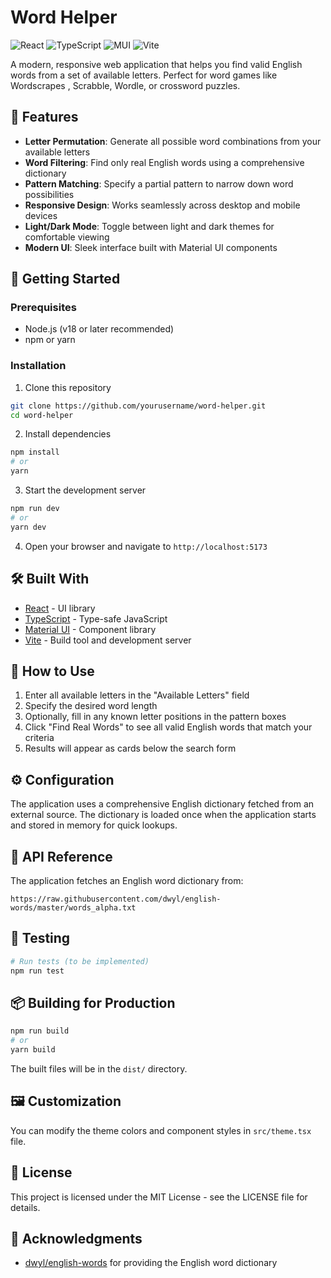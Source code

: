 # Word Helper

![React](https://img.shields.io/badge/React-19.0.0-blue)
![TypeScript](https://img.shields.io/badge/TypeScript-5.7.2-blue)
![MUI](https://img.shields.io/badge/Material--UI-7.0.2-purple)
![Vite](https://img.shields.io/badge/Vite-6.3.1-yellow)

A modern, responsive web application that helps you find valid English words from a set of available letters. Perfect for word games like Wordscrapes , Scrabble, Wordle, or crossword puzzles.

## 🌟 Features

- **Letter Permutation**: Generate all possible word combinations from your available letters
- **Word Filtering**: Find only real English words using a comprehensive dictionary
- **Pattern Matching**: Specify a partial pattern to narrow down word possibilities
- **Responsive Design**: Works seamlessly across desktop and mobile devices
- **Light/Dark Mode**: Toggle between light and dark themes for comfortable viewing
- **Modern UI**: Sleek interface built with Material UI components


## 🚀 Getting Started

### Prerequisites

- Node.js (v18 or later recommended)
- npm or yarn

### Installation

1. Clone this repository
```bash
git clone https://github.com/yourusername/word-helper.git
cd word-helper
```

2. Install dependencies
```bash
npm install
# or
yarn
```

3. Start the development server
```bash
npm run dev
# or
yarn dev
```

4. Open your browser and navigate to `http://localhost:5173`

## 🛠️ Built With

- [React](https://react.dev/) - UI library
- [TypeScript](https://www.typescriptlang.org/) - Type-safe JavaScript
- [Material UI](https://mui.com/) - Component library
- [Vite](https://vitejs.dev/) - Build tool and development server

## 📖 How to Use

1. Enter all available letters in the "Available Letters" field
2. Specify the desired word length
3. Optionally, fill in any known letter positions in the pattern boxes
4. Click "Find Real Words" to see all valid English words that match your criteria
5. Results will appear as cards below the search form

## ⚙️ Configuration

The application uses a comprehensive English dictionary fetched from an external source. The dictionary is loaded once when the application starts and stored in memory for quick lookups.

## 🔄 API Reference

The application fetches an English word dictionary from:
```
https://raw.githubusercontent.com/dwyl/english-words/master/words_alpha.txt
```

## 🧪 Testing

```bash
# Run tests (to be implemented)
npm run test
```

## 📦 Building for Production

```bash
npm run build
# or
yarn build
```

The built files will be in the `dist/` directory.

## 🖼️ Customization

You can modify the theme colors and component styles in `src/theme.tsx` file.


## 📄 License

This project is licensed under the MIT License - see the LICENSE file for details.

## 🙏 Acknowledgments

- [dwyl/english-words](https://github.com/dwyl/english-words) for providing the English word dictionary

